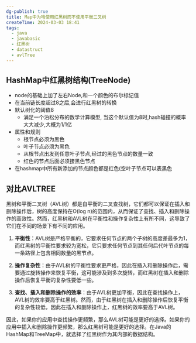 ```yaml
---
dg-publish: true
title: Map中为啥使用红黑树而不使用平衡二叉树
createTime: 2024-03-03 18:41
tags:
  - java
  - javabasic
  - 红黑树
  - datastruct
  - avlTree
---
```

## HashMap中红黑树结构(TreeNode)
- node的基础上加了左右Node,和一个颜色的布尔标记值
- 在当前链长度超过8之后,会进行红黑树的转换
- 默认树化的阈值8			  
	- 满足一个泊松分布的数学计算模型, 当这个默认值为8时,hash碰撞的概率大大减少,大概为1/1亿
- 属性和规则
	- 根节点必须为黑色
	- 叶子节点必须为黑色
	- 从根节点出发到任意叶子节点,经过的黑色节点的数量一致
	- 红色的节点后面必须接黑色节点
- 在hashmap中所有新添加的节点颜色都是红色(空叶子节点可以表黑色

## 对比AVLTREE

黑树和平衡二叉树（AVL树）都是自平衡的二叉查找树，它们都可以保证在插入和删除操作后，树的高度保持在O(log n)的范围内，从而保证了查找、插入和删除操作的高效性。然而，红黑树和AVL树在平衡性和操作复杂性上有所不同，这导致了它们在不同的场景下有不同的应用。

1. **平衡性**：AVL树是严格平衡的，它要求任何节点的两个子树的高度差最多为1，而红黑树的平衡性要求较为宽松，它只要求任何节点到其任何后代叶节点的每一条路径上包含相同数量的黑节点。

2. **操作复杂性**：由于AVL树的平衡性要求更严格，因此在插入和删除操作后，需要通过旋转操作来恢复平衡，这可能涉及到多次旋转，而红黑树在插入和删除操作后恢复平衡的复杂性要低一些。

3. **查找、插入和删除操作的效率**：由于AVL树更加平衡，因此在查找操作上，AVL树的效率要高于红黑树。然而，由于红黑树在插入和删除操作后恢复平衡的复杂性较低，因此在插入和删除操作上，红黑树的效率要高于AVL树。

因此，如果你的应用中查找操作更频繁，那么AVL树可能是更好的选择。如果你的应用中插入和删除操作更频繁，那么红黑树可能是更好的选择。在Java的HashMap和TreeMap中，就选择了红黑树作为其内部的数据结构。